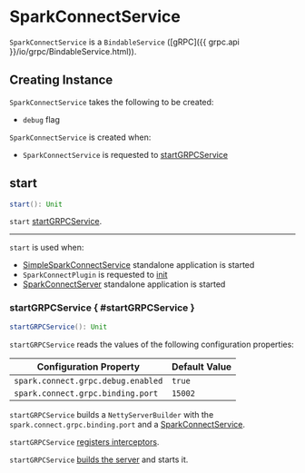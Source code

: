 # SparkConnectService

`SparkConnectService` is a `BindableService` ([gRPC]({{ grpc.api }}/io/grpc/BindableService.html)).

## Creating Instance

`SparkConnectService` takes the following to be created:

* <span id="debug"> `debug` flag

`SparkConnectService` is created when:

* `SparkConnectService` is requested to [startGRPCService](#startGRPCService)

## start

```scala
start(): Unit
```

`start` [startGRPCService](#startGRPCService).

---

`start` is used when:

* [SimpleSparkConnectService](SimpleSparkConnectService.md) standalone application is started
* `SparkConnectPlugin` is requested to [init](SparkConnectPlugin.md#init)
* [SparkConnectServer](SparkConnectServer.md) standalone application is started

### startGRPCService { #startGRPCService }

```scala
startGRPCService(): Unit
```

`startGRPCService` reads the values of the following configuration properties:

Configuration Property | Default Value
-----------------------|--------------
 `spark.connect.grpc.debug.enabled` | `true`
 `spark.connect.grpc.binding.port` | `15002`

`startGRPCService` builds a `NettyServerBuilder` with the `spark.connect.grpc.binding.port` and a [SparkConnectService](SparkConnectService.md).

`startGRPCService` [registers interceptors](SparkConnectInterceptorRegistry.md#chainInterceptors).

`startGRPCService` [builds the server](#server) and starts it.
